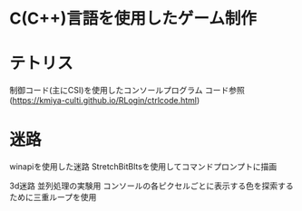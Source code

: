 # C(C++)言語を使用したゲーム制作

# テトリス
制御コード(主にCSI)を使用したコンソールプログラム
コード参照(https://kmiya-culti.github.io/RLogin/ctrlcode.html)

# 迷路
winapiを使用した迷路
StretchBitBltsを使用してコマンドプロンプトに描画

3d迷路
並列処理の実験用
コンソールの各ピクセルごとに表示する色を探索するために三重ループを使用

